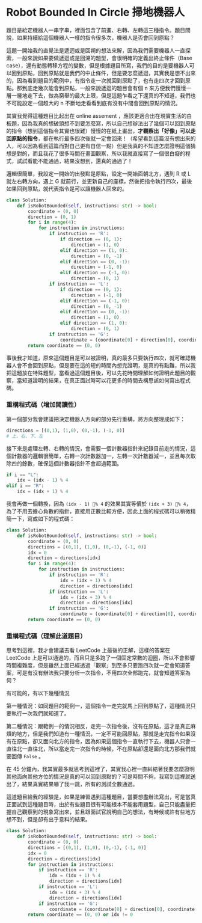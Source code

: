 # Robot Bounded In Circle 掃地機器人

題目是給定機器人一串字串，裡面包含了前進、右轉、左轉這三種指令。題目問說，如果持續給這個機器人一樣的指令很多次，機器人是否會回到原點？

這題一開始我的直覺法是遞迴或是回朔的想法來解，因為我們需要機器人一直探索，一般來說如果要做遞迴或是回溯的題型，會很明確的定義出終止條件（Base case），還有動態轉移方程的變數，但是根據題目所寫，我們的目的是要機器人可以回到原點，回到原點就是我們的中止條件，但是要怎麼遞迴，其實我是想不出來的，因為看到題目的範例中，有指令走一次就回到原點了，也有走四次才回到原點。那到底走幾次能會到原點，一般來說遞迴的題目會有個 n 來方便我們慢慢一層一層地走下去，做為窮舉的最大上限，但是這題乍看之下還真的不知道，我們也不可能設定一個超大的 n 不斷地走看看到底有沒有中間會回到原點的情況。

其實我覺得這種題目比起出在 online assement ，應該更適合出在現實生活的白板題，因為我真的想破頭想不到要怎麼寫，所以自己想辦法出了幾個可以回到原點的指令（想到這個指令其實也很難）慢慢的在紙上畫出，**才觀察出「好像」可以走回原點的指令**，都在執行最多四次後就一定會回來！（希望看到這篇沒有想出來的人，可以因為看到這篇而對自己更有自信一點）但是我真的不知道怎麼證明這個猜想是對的，而且我花了很多時間在畫圖觀察，所以我就直接寫了一個很白癡的程式，試試看能不能通過，結果沒想到，還真的通過了！

邏輯很簡單，我設定一開始的出發點是原點，設定一開始面朝北方，遇到 R 或 L 就左右轉方向，遇上 G 就前行，並更新自己的座標，然後把指令執行四次，最後如果回到原點，就代表指令是可以讓機器人回來的。

```python
class Solution:
    def isRobotBounded(self, instructions: str) -> bool:
        coordinate = (0, 0)
        direction = (0, 1)
        for i in range(4):
            for instruction in instructions:
                if instruction == 'R':
                    if direction == (0, 1):
                        direction = (1, 0)
                    elif direction == (1, 0):
                        direction = (0, -1)
                    elif direction == (0, -1):
                        direction = (-1, 0)
                    elif direction == (-1, 0):
                        direction = (0, 1)
                if instruction == 'L':
                    if direction == (0, 1):
                        direction = (-1, 0)
                    elif direction == (-1, 0):
                        direction = (0, -1)
                    elif direction == (0, -1):
                        direction = (1, 0)
                    elif direction == (1, 0):
                        direction = (0, 1)
                if instruction == 'G':
                    coordinate = (coordinate[0] + direction[0], coordinate[1] + direction[1])
        return coordinate == (0, 0)
```

事後我才知道，原來這個題目是可以被證明，真的最多只要執行四次，就可確認機器人會不會回到原點，但是要在這的短的時間內想完證明，是真的有點難，所以我把這題放在特殊題型，當看過這個題目後，可以先花時間理解如何證明此題目的觀察，當知道證明的結果，在真正面試時可以花更多的時間去構思該如何寫出程式碼。

### 重構程式碼（增加閱讀性）

第一個部分我會建議把決定機器人方向的部分先行重構，將方向整理成如下：

```python
directions = [(0,1), (1,0), (0,-1), (-1, 0)]
# 上、右、下、左
```

接下來是處理左轉、右轉的情況，會需要一個計數器指針來紀錄目前走的情況，這個計數器的邏輯很簡單，右轉一次計數器加一，左轉一次計數器減一，並且每次取除四的餘數，確保這個計數器指針不會超過範圍。

```python
if i == "L":
    idx = (idx - 1) % 4
elif i == "R":
    idx = (idx + 1) % 4
```

我會再做一個轉換，因為 `(idx - 1) % 4` 的效果其實等價於 `(idx + 3) % 4`，為了不用去擔心負數的指針，直接用正數比較方便，因此上面的程式碼可以稍微精簡一下，寫成如下的程式碼：

```python
class Solution:
    def isRobotBounded(self, instructions: str) -> bool:
        coordinate = (0, 0)
        directions = [(0,1), (1,0), (0,-1), (-1, 0)]
        idx = 0
        direction = directions[idx]
        for i in range(4):
            for instruction in instructions:
                if instruction == 'R':
                    idx = (idx + 1) % 4
                    direction = directions[idx]
                if instruction == 'L':
                    idx = (idx + 3) % 4
                    direction = directions[idx]
                if instruction == 'G':
                    coordinate = (coordinate[0] + direction[0], coordinate[1] + direction[1])
        return coordinate == (0, 0)
```

### 重構程式碼（理解此道題目）

思考到這裡，我才會建議去看 LeetCode 上最後的正解，這樣的答案在 LeetCode 上是可以通過的，而且只是多跑了一個固定常數的迴圈，所以不會影響時間複雜度，但是雖然上面已經透過「觀察」到至多只要跑四次就一定會知道答案，可是有沒有辦法我只要分析一次指令，不用四次全部跑完，就會知道答案為何？

有可能的，有以下幾種情況

第一種情況：如同題目的範例一，這個指令一走完就馬上回到原點了，這種情況只要執行一次我們就知道了。

第二種情況：跟範例一的情況相反，走完一次指令後，沒有在原點，這才是真正麻煩的地方，但是我們知道有一種情況，一定不可能回原點，那就是走完指令如果沒有在原點，卻又面向北方的指令，因為如果這個指令一直執行下去，機器人只會一直往北一直往北，所以當走完一次指令的時候，不在原點卻還是面向北方那我們就要回傳 `False` 。

在 45 分鐘內，我其實最多就思考到這裡了，其實我心裡一直糾結著我要怎麼證明其他面向其他方位的情況是真的可以回到原點的？可是時間不夠，我寫到這裡就送出了，結果真實結果嚇了我一跳，所有的測試全數通過。

這道題目給我的經驗是，如果是練習遇到這種題目，當要想盡辦法寫出，可是當真正面試到這種題目時，由於有些題目很有可能根本不能套用題型，自己只能盡量把握自己觀察到的現象寫出來，並且跟面試官說明自己的想法，有時候或許有些地方想不到，但是卻有出乎意料的結果。

```python
class Solution:
    def isRobotBounded(self, instructions: str) -> bool:
        coordinate = (0, 0)
        directions = [(0,1), (1,0), (0,-1), (-1, 0)]
        idx = 0
        direction = directions[idx]
        for instruction in instructions:
            if instruction == 'R':
                idx = (idx + 1) % 4
                direction = directions[idx]
            if instruction == 'L':
                idx = (idx + 3) % 4
                direction = directions[idx]
            if instruction == 'G':
                coordinate = (coordinate[0] + direction[0], coordinate[1] + direction[1])
        return coordinate == (0, 0) or idx != 0
```




